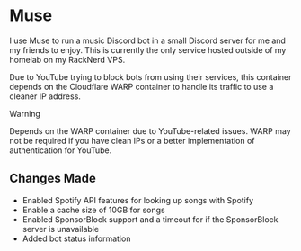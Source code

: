 # Muse

I use Muse to run a music Discord bot in a small Discord server for me and my friends to enjoy. This is currently the only service hosted outside of my homelab on my RackNerd VPS.

Due to YouTube trying to block bots from using their services, this container depends on the Cloudflare WARP container to handle its traffic to use a cleaner IP address.

> [!WARNING]
> Depends on the WARP container due to YouTube-related issues. WARP may not be required if you have clean IPs or a better implementation of authentication for YouTube.

## Changes Made

- Enabled Spotify API features for looking up songs with Spotify
- Enable a cache size of 10GB for songs
- Enabled SponsorBlock support and a timeout for if the SponsorBlock server is unavailable
- Added bot status information